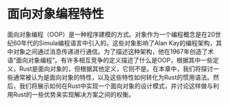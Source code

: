 # 面向对象编程特性

<!-- 旧链接，请勿移除 -->

<a id="object-oriented-programming-features-of-rust"></a>

面向对象编程（OOP）是一种程序建模的方式。对象作为一个编程概念是在20世纪60年代的Simula编程语言中引入的。这些对象影响了Alan Kay的编程架构，其中对象之间通过消息传递进行通信。为了描述这种架构，他在1967年创造了术语“面向对象编程”。有许多相互竞争的定义描述了什么是OOP，根据其中一些定义，Rust是面向对象的，但根据其他定义，它则不是。在本章中，我们将探讨一些通常被认为是面向对象的特性，以及这些特性如何转化为Rust的惯用语法。然后，我们将展示如何在Rust中实现一个面向对象的设计模式，并讨论这样做与利用Rust的一些优势来实现解决方案之间的权衡。
